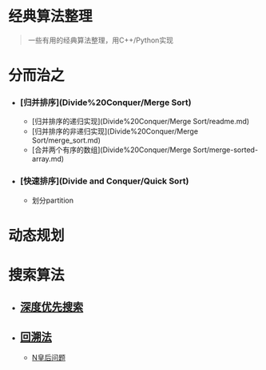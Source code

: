 # 经典算法整理

> 一些有用的经典算法整理，用C++/Python实现



# 分而治之

- ### [归并排序](Divide%20Conquer/Merge Sort)

  - [归并排序的递归实现](Divide%20Conquer/Merge Sort/readme.md)
  - [归并排序的非递归实现](Divide%20Conquer/Merge Sort/merge_sort.md)
  - [合并两个有序的数组](Divide%20Conquer/Merge Sort/merge-sorted-array.md)
  
- ### [快速排序](Divide and Conquer/Quick Sort)
  
  - 划分partition
  


# 动态规划



# 搜索算法

- ## [深度优先搜索](Searching/BFS&DFS)

- ## [回溯法](Searching/Backtrack)

  - [N皇后问题](Searching/Backtrack/N-Queens)